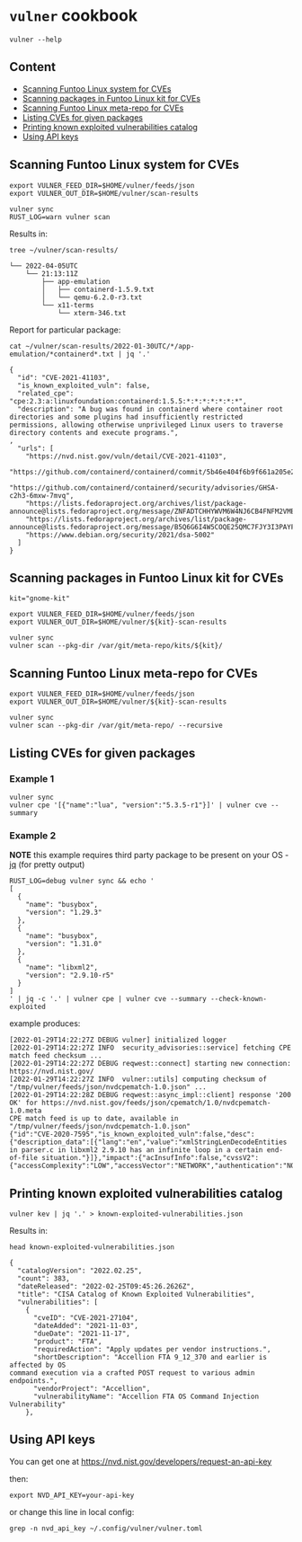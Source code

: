 # `vulner` cookbook

```console
vulner --help
```

## Content
- [Scanning Funtoo Linux system for CVEs](#scanning-funtoo-linux-system-for-cves)
- [Scanning packages in Funtoo Linux kit for CVEs](#scanning-packages-in-funtoo-linux-kit-for-cves)
- [Scanning Funtoo Linux meta-repo for CVEs](#scanning-funtoo-linux-meta-repo-for-cves)
- [Listing CVEs for given packages](#listing-cves-for-given-packages)
- [Printing known exploited vulnerabilities catalog](#printing-known-exploited-vulnerabilities-catalog)
- [Using API keys](#using-api-keys)


## Scanning Funtoo Linux system for CVEs
```console
export VULNER_FEED_DIR=$HOME/vulner/feeds/json
export VULNER_OUT_DIR=$HOME/vulner/scan-results

vulner sync
RUST_LOG=warn vulner scan
```
Results in:
```console
tree ~/vulner/scan-results/
```
```
└── 2022-04-05UTC
    └── 21:13:11Z
        ├── app-emulation
        │   ├── containerd-1.5.9.txt
        │   └── qemu-6.2.0-r3.txt
        └── x11-terms
            └── xterm-346.txt
```
Report for particular package:
```console
cat ~/vulner/scan-results/2022-01-30UTC/*/app-emulation/*containerd*.txt | jq '.'
```
```
{
  "id": "CVE-2021-41103",
  "is_known_exploited_vuln": false,
  "related_cpe": "cpe:2.3:a:linuxfoundation:containerd:1.5.5:*:*:*:*:*:*:*",
  "description": "A bug was found in containerd where container root directories and some plugins had insufficiently restricted permissions, allowing otherwise unprivileged Linux users to traverse directory contents and execute programs.",
,
  "urls": [
    "https://nvd.nist.gov/vuln/detail/CVE-2021-41103",
    "https://github.com/containerd/containerd/commit/5b46e404f6b9f661a205e28d59c982d3634148f8",
    "https://github.com/containerd/containerd/security/advisories/GHSA-c2h3-6mxw-7mvq",
    "https://lists.fedoraproject.org/archives/list/package-announce@lists.fedoraproject.org/message/ZNFADTCHHYWVM6W4NJ6CB4FNFM2VMBIB/",
    "https://lists.fedoraproject.org/archives/list/package-announce@lists.fedoraproject.org/message/B5Q6G6I4W5COQE25QMC7FJY3I3PAYFBB/",
    "https://www.debian.org/security/2021/dsa-5002"
  ]
}
```


## Scanning packages in Funtoo Linux kit for CVEs
```console
kit="gnome-kit"

export VULNER_FEED_DIR=$HOME/vulner/feeds/json
export VULNER_OUT_DIR=$HOME/vulner/${kit}-scan-results

vulner sync
vulner scan --pkg-dir /var/git/meta-repo/kits/${kit}/
```


## Scanning Funtoo Linux meta-repo for CVEs
```console
export VULNER_FEED_DIR=$HOME/vulner/feeds/json
export VULNER_OUT_DIR=$HOME/vulner/${kit}-scan-results

vulner sync
vulner scan --pkg-dir /var/git/meta-repo/ --recursive
```


## Listing CVEs for given packages

### Example 1
```console
vulner sync
vulner cpe '[{"name":"lua", "version":"5.3.5-r1"}]' | vulner cve --summary
```

### Example 2
**NOTE** this example requires third party package to be present on your OS -
[jq](https://stedolan.github.io/jq/) (for pretty output)

```console
RUST_LOG=debug vulner sync && echo '
[
  {
    "name": "busybox",
    "version": "1.29.3"
  },
  {
    "name": "busybox",
    "version": "1.31.0"
  },
  {
    "name": "libxml2",
    "version": "2.9.10-r5"
  }
]
' | jq -c '.' | vulner cpe | vulner cve --summary --check-known-exploited
```
example produces:
```
[2022-01-29T14:22:27Z DEBUG vulner] initialized logger
[2022-01-29T14:22:27Z INFO  security_advisories::service] fetching CPE match feed checksum ...
[2022-01-29T14:22:27Z DEBUG reqwest::connect] starting new connection: https://nvd.nist.gov/
[2022-01-29T14:22:27Z INFO  vulner::utils] computing checksum of "/tmp/vulner/feeds/json/nvdcpematch-1.0.json" ...
[2022-01-29T14:22:28Z DEBUG reqwest::async_impl::client] response '200 OK' for https://nvd.nist.gov/feeds/json/cpematch/1.0/nvdcpematch-1.0.meta
CPE match feed is up to date, available in "/tmp/vulner/feeds/json/nvdcpematch-1.0.json"
{"id":"CVE-2020-7595","is_known_exploited_vuln":false,"desc":{"description_data":[{"lang":"en","value":"xmlStringLenDecodeEntities in parser.c in libxml2 2.9.10 has an infinite loop in a certain end-of-file situation."}]},"impact":{"acInsufInfo":false,"cvssV2":{"accessComplexity":"LOW","accessVector":"NETWORK","authentication":"NONE","availabilityImpact":"PARTIAL","baseScore":5,"confidentialityImpact":"NONE","integrityImpact":"NONE","vectorString":"AV:N/AC:L/Au:N/C:N/I:N/A:P","version":"2.0"},"exploitabilityScore":10,"impactScore":2.9,"obtainAllPrivilege":false,"obtainOtherPrivilege":false,"obtainUserPrivilege":false,"severity":"MEDIUM","userInteractionRequired":false}}
```


## Printing known exploited vulnerabilities catalog
```console
vulner kev | jq '.' > known-exploited-vulnerabilities.json
```
Results in:
```console
head known-exploited-vulnerabilities.json

{
  "catalogVersion": "2022.02.25",
  "count": 383,
  "dateReleased": "2022-02-25T09:45:26.2626Z",
  "title": "CISA Catalog of Known Exploited Vulnerabilities",
  "vulnerabilities": [
    {
      "cveID": "CVE-2021-27104",
      "dateAdded": "2021-11-03",
      "dueDate": "2021-11-17",
      "product": "FTA",
      "requiredAction": "Apply updates per vendor instructions.",
      "shortDescription": "Accellion FTA 9_12_370 and earlier is affected by OS
command execution via a crafted POST request to various admin endpoints.",
      "vendorProject": "Accellion",
      "vulnerabilityName": "Accellion FTA OS Command Injection Vulnerability"
    },
```


## Using API keys
You can get one at https://nvd.nist.gov/developers/request-an-api-key

then:
```console
export NVD_API_KEY=your-api-key
```
or change this line in local config:
```console
grep -n nvd_api_key ~/.config/vulner/vulner.toml
```
